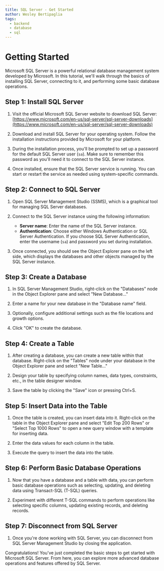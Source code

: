 ```yaml
---
title: SQL Server - Get Started
author: Wesley Bertipaglia
tags:
  - backend
  - database
  - sql
---
```

# Getting Started

Microsoft SQL Server is a powerful relational database management system developed by Microsoft. In this tutorial, we'll walk through the basics of installing SQL Server, connecting to it, and performing some basic database operations.

## Step 1: Install SQL Server

1. Visit the official Microsoft SQL Server website to download SQL Server: [https://www.microsoft.com/en-us/sql-server/sql-server-downloads](https://www.microsoft.com/en-us/sql-server/sql-server-downloads)

2. Download and install SQL Server for your operating system. Follow the installation instructions provided by Microsoft for your platform.

3. During the installation process, you'll be prompted to set up a password for the default SQL Server user (`sa`). Make sure to remember this password as you'll need it to connect to the SQL Server instance.

4. Once installed, ensure that the SQL Server service is running. You can start or restart the service as needed using system-specific commands.

## Step 2: Connect to SQL Server

1. Open SQL Server Management Studio (SSMS), which is a graphical tool for managing SQL Server databases.

2. Connect to the SQL Server instance using the following information:
   - **Server name**: Enter the name of the SQL Server instance.
   - **Authentication**: Choose either Windows Authentication or SQL Server Authentication. If you choose SQL Server Authentication, enter the username (`sa`) and password you set during installation.

3. Once connected, you should see the Object Explorer pane on the left side, which displays the databases and other objects managed by the SQL Server instance.

## Step 3: Create a Database

1. In SQL Server Management Studio, right-click on the "Databases" node in the Object Explorer pane and select "New Database..."

2. Enter a name for your new database in the "Database name" field.

3. Optionally, configure additional settings such as the file locations and growth options.

4. Click "OK" to create the database.

## Step 4: Create a Table

1. After creating a database, you can create a new table within that database. Right-click on the "Tables" node under your database in the Object Explorer pane and select "New Table..."

2. Design your table by specifying column names, data types, constraints, etc., in the table designer window.

3. Save the table by clicking the "Save" icon or pressing Ctrl+S.

## Step 5: Insert Data into the Table

1. Once the table is created, you can insert data into it. Right-click on the table in the Object Explorer pane and select "Edit Top 200 Rows" or "Select Top 1000 Rows" to open a new query window with a template for inserting data.

2. Enter the data values for each column in the table.

3. Execute the query to insert the data into the table.

## Step 6: Perform Basic Database Operations

1. Now that you have a database and a table with data, you can perform basic database operations such as selecting, updating, and deleting data using Transact-SQL (T-SQL) queries.

2. Experiment with different T-SQL commands to perform operations like selecting specific columns, updating existing records, and deleting records.

## Step 7: Disconnect from SQL Server

1. Once you're done working with SQL Server, you can disconnect from SQL Server Management Studio by closing the application.

Congratulations! You've just completed the basic steps to get started with Microsoft SQL Server. From here, you can explore more advanced database operations and features offered by SQL Server.
